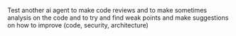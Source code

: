 Test another ai agent to make code reviews and to make sometimes analysis on the code and to try and find weak points and make suggestions on how to improve (code, security, architecture)
